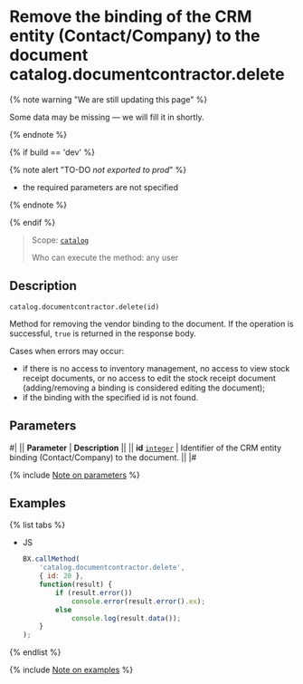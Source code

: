 # Remove the binding of the CRM entity (Contact/Company) to the document catalog.documentcontractor.delete
{% note warning "We are still updating this page" %}

Some data may be missing — we will fill it in shortly.

{% endnote %}

{% if build == 'dev' %}

{% note alert "TO-DO _not exported to prod_" %}

- the required parameters are not specified
  
{% endnote %}

{% endif %}

> Scope: [`catalog`](../../scopes/permissions.md)
>
> Who can execute the method: any user

## Description

```http
catalog.documentcontractor.delete(id)
```

Method for removing the vendor binding to the document. If the operation is successful, `true` is returned in the response body.

Cases when errors may occur:

- if there is no access to inventory management, no access to view stock receipt documents, or no access to edit the stock receipt document (adding/removing a binding is considered editing the document);
- if the binding with the specified id is not found.

## Parameters

#|
|| **Parameter** | **Description** ||
|| **id**
[`integer`](../../data-types.md) | Identifier of the CRM entity binding (Contact/Company) to the document. ||
|#

{% include [Note on parameters](../../../_includes/required.md) %}

## Examples

{% list tabs %}

- JS

    ```js
    BX.callMethod(
        'catalog.documentcontractor.delete',
        { id: 20 },
        function(result) {
            if (result.error())
                console.error(result.error().ex);
            else
                console.log(result.data());
        }
    );
    ```

{% endlist %}

{% include [Note on examples](../../../_includes/examples.md) %}